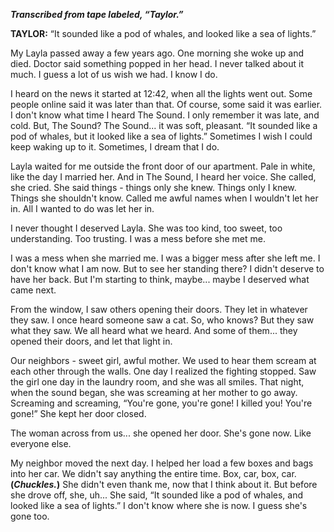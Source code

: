 ***Transcribed from tape labeled, “Taylor.”***

**TAYLOR:** “It sounded like a pod of whales, and looked like a sea of lights.”

My Layla passed away a few years ago. One morning she woke up and died. Doctor said something popped in her head. I never talked about it much. I guess a lot of us wish we had. I know I do.

I heard on the news it started at 12:42, when all the lights went out. Some people online said it was later than that. Of course, some said it was earlier. I don't know what time I heard The Sound. I only remember it was late, and cold. But, The Sound? The Sound... it was soft, pleasant. “It sounded like a pod of whales, but it looked like a sea of lights.” Sometimes I wish I could keep waking up to it. Sometimes, I dream that I do.

Layla waited for me outside the front door of our apartment. Pale in white, like the day I married her. And in The Sound, I heard her voice. She called, she cried. She said things - things only she knew. Things only I knew. Things she shouldn't know. Called me awful names when I wouldn't let her in. All I wanted to do was let her in.

I never thought I deserved Layla. She was too kind, too sweet, too understanding. Too trusting. I was a mess before she met me.

I was a mess when she married me. I was a bigger mess after she left me. I don't know what I am now. But to see her standing there? I didn't deserve to have her back. But I'm starting to think, maybe... maybe I deserved what came next.

From the window, I saw others opening their doors. They let in whatever they saw. I once heard someone saw a cat. So, who knows? But they saw what they saw. We all heard what we heard. And some of them... they opened their doors, and let that light in.

Our neighbors - sweet girl, awful mother. We used to hear them scream at each other through the walls. One day I realized the fighting stopped. Saw the girl one day in the laundry room, and she was all smiles. That night, when the sound began, she was screaming at her mother to go away. Screaming and screaming, “You're gone, you're gone! I killed you! You're gone!” She kept her door closed.

The woman across from us... she opened her door. She's gone now. Like everyone else.

My neighbor moved the next day. I helped her load a few boxes and bags into her car. We didn't say anything the entire time. Box, car, box, car. **(*****Chuckles.*****)** She didn't even thank me, now that I think about it. But before she drove off, she, uh... She said, “It sounded like a pod of whales, and looked like a sea of lights.” I don't know where she is now. I guess she's gone too.